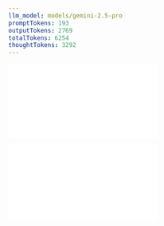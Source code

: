 ```yaml
---
llm_model: models/gemini-2.5-pro
promptTokens: 193
outputTokens: 2769
totalTokens: 6254
thoughtTokens: 3292
---
```


![@](steps/_.e33c1286.md)

![@](steps/response.8c6935df.md)